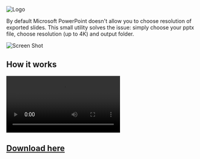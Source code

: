 ![Logo](https://i.imgur.com/uIQTnMr.png)

By default Microsoft PowerPoint doesn't allow you to choose resolution of exported slides. This small utility solves the issue: simply choose your pptx file, choose resolution (up to 4K) and output folder.

![Screen Shot](https://i.imgur.com/Ttf6osM.png)

## How it works
![Video](https://i.imgur.com/ue0t0xJ.mp4)

## [Download here](https://github.com/DmitrySavritsky/Slide-to-image-4K/releases/tag/1.0)
